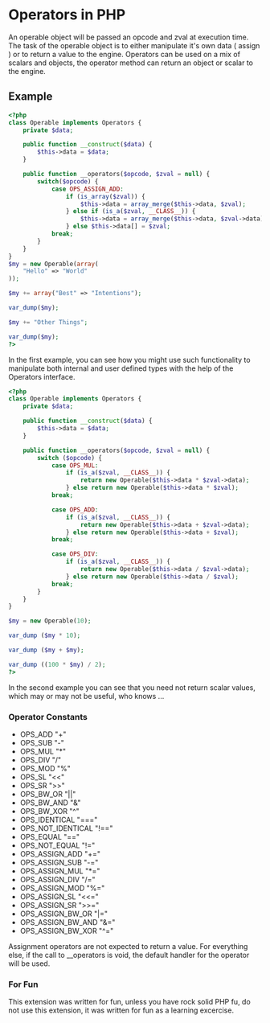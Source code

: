 # Operators in PHP

An operable object will be passed an opcode and zval at execution time.
The task of the operable object is to either manipulate it's own data ( assign ) or to return a value to the engine.
Operators can be used on a mix of scalars and objects, the operator method can return an object or scalar to the engine.

## Example
```php
<?php
class Operable implements Operators {
	private $data;

	public function __construct($data) {
		$this->data = $data;
	}

	public function __operators($opcode, $zval = null) {
		switch($opcode) {
			case OPS_ASSIGN_ADD:
				if (is_array($zval)) {
					$this->data = array_merge($this->data, $zval);
				} else if (is_a($zval, __CLASS__)) {
					$this->data = array_merge($this->data, $zval->data);
				} else $this->data[] = $zval;
			break; 
		}
	}
}
$my = new Operable(array(
	"Hello" => "World"
));

$my += array("Best" => "Intentions");

var_dump($my);

$my += "Other Things";

var_dump($my);
?>
```

In the first example, you can see how you might use such functionality to manipulate both internal and user defined types with the help of the Operators interface.

```php
<?php
class Operable implements Operators {
	private $data;

	public function __construct($data) {
		$this->data = $data;
	}	

	public function __operators($opcode, $zval = null) {
		switch ($opcode) {
			case OPS_MUL:
				if (is_a($zval, __CLASS__)) {
					return new Operable($this->data * $zval->data);
				} else return new Operable($this->data * $zval);
			break;

			case OPS_ADD:
				if (is_a($zval, __CLASS__)) {
					return new Operable($this->data + $zval->data);
				} else return new Operable($this->data + $zval);
			break;

			case OPS_DIV:
				if (is_a($zval, __CLASS__)) {
					return new Operable($this->data / $zval->data);
				} else return new Operable($this->data / $zval);
			break;
		}
	}
}

$my = new Operable(10);

var_dump ($my * 10);

var_dump ($my + $my);

var_dump ((100 * $my) / 2);
?>
```

In the second example you can see that you need not return scalar values, which may or may not be useful, who knows ...

### Operator Constants

* OPS_ADD "+"
* OPS_SUB "-"
* OPS_MUL "*"
* OPS_DIV "/"
* OPS_MOD "%"
* OPS_SL "<<"
* OPS_SR ">>"
* OPS_BW_OR "||"
* OPS_BW_AND "&"
* OPS_BW_XOR "^"
* OPS_IDENTICAL "==="
* OPS_NOT_IDENTICAL "!=="
* OPS_EQUAL "=="
* OPS_NOT_EQUAL "!="
* OPS_ASSIGN_ADD "+="
* OPS_ASSIGN_SUB "-="
* OPS_ASSIGN_MUL "*="
* OPS_ASSIGN_DIV "/="
* OPS_ASSIGN_MOD "%="
* OPS_ASSIGN_SL "<<="
* OPS_ASSIGN_SR ">>="
* OPS_ASSIGN_BW_OR "|="
* OPS_ASSIGN_BW_AND "&="
* OPS_ASSIGN_BW_XOR "^="

Assignment operators are not expected to return a value. For everything else, if the call to __operators is void, the default handler for the operator will be used.

### For Fun
This extension was written for fun, unless you have rock solid PHP fu, do not use this extension, it was written for fun as a learning excercise.

